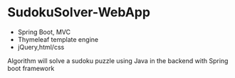 # SudokuSolver-WebApp
* Spring Boot, MVC
* Thymeleaf template engine
* jQuery,html/css

Algorithm will solve a sudoku puzzle using Java in the backend with Spring boot framework


